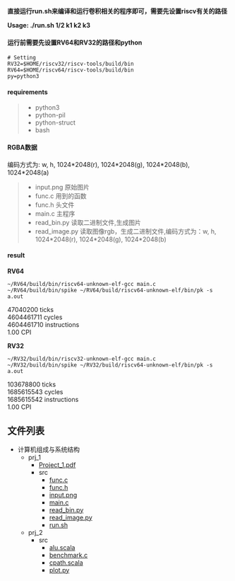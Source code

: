 **直接运行run.sh来编译和运行卷积相关的程序即可，需要先设置riscv有关的路径**

**Usage: ./run.sh 1/2 k1 k2 k3**

#### 运行前需要先设置RV64和RV32的路径和python
```shell
# Setting 
RV32=$HOME/riscv32/riscv-tools/build/bin
RV64=$HOME/riscv64/riscv-tools/build/bin
py=python3
```

#### requirements
>* python3
>* python-pil
>* python-struct
>* bash

#### RGBA数据
编码方式为: w, h, 1024\*2048(r), 1024\*2048(g), 1024\*2048(b), 1024\*2048(a)
>* input.png 原始图片
>* func.c 用到的函数
>* func.h 头文件
>* main.c 主程序
>* read_bin.py 读取二进制文件,生成图片
>* read_image.py 读取图像rgb，生成二进制文件,编码方式为：w, h, 1024\*2048(r), 1024\*2048(g), 1024\*2048(b)

#### result
**RV64**
```shell
~/RV64/build/bin/riscv64-unknown-elf-gcc main.c
~/RV64/build/bin/spike ~/RV64/build/riscv64-unknown-elf/bin/pk -s a.out
```
47040200 ticks  
4604461711 cycles  
4604461710 instructions  
1.00 CPI  


**RV32**
```shell
~/RV32/build/bin/riscv32-unknown-elf-gcc main.c
~/RV32/build/bin/spike ~/RV32/build/riscv64-unknown-elf/bin/pk -s a.out
```
103678800 ticks  
1685615543 cycles  
1685615542 instructions  
1.00 CPI  



## 文件列表

- 计算机组成与系统结构
    - prj_1
        - [Project_1.pdf](https://github.com/QSCTech/zju-icicles/raw/master/计算机组成与系统结构/prj_1/Project_1.pdf)
        - src
            - [func.c](https://github.com/QSCTech/zju-icicles/raw/master/计算机组成与系统结构/prj_1/src/func.c)
            - [func.h](https://github.com/QSCTech/zju-icicles/raw/master/计算机组成与系统结构/prj_1/src/func.h)
            - [input.png](https://github.com/QSCTech/zju-icicles/raw/master/计算机组成与系统结构/prj_1/src/input.png)
            - [main.c](https://github.com/QSCTech/zju-icicles/raw/master/计算机组成与系统结构/prj_1/src/main.c)
            - [read_bin.py](https://github.com/QSCTech/zju-icicles/raw/master/计算机组成与系统结构/prj_1/src/read_bin.py)
            - [read_image.py](https://github.com/QSCTech/zju-icicles/raw/master/计算机组成与系统结构/prj_1/src/read_image.py)
            - [run.sh](https://github.com/QSCTech/zju-icicles/raw/master/计算机组成与系统结构/prj_1/src/run.sh)
    - prj_2
        - src
            - [alu.scala](https://github.com/QSCTech/zju-icicles/raw/master/计算机组成与系统结构/prj_2/src/alu.scala)
            - [benchmark.c](https://github.com/QSCTech/zju-icicles/raw/master/计算机组成与系统结构/prj_2/src/benchmark.c)
            - [cpath.scala](https://github.com/QSCTech/zju-icicles/raw/master/计算机组成与系统结构/prj_2/src/cpath.scala)
            - [plot.py](https://github.com/QSCTech/zju-icicles/raw/master/计算机组成与系统结构/prj_2/src/plot.py)
